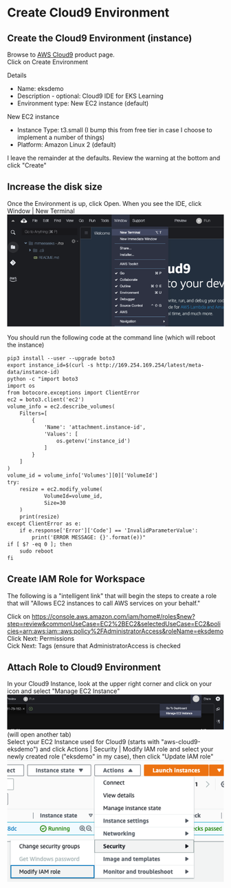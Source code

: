 # Create Cloud9 Environment

## Create the Cloud9 Environment (instance)
Browse to [AWS Cloud9](https://us-east-1.console.aws.amazon.com/cloud9control/home?region=us-east-1#/product) product page.  
Click on Create Environment

Details
- Name: eksdemo 
- Description - optional: Cloud9 IDE for EKS Learning
- Environment type: New EC2 instance (default)

New EC2 instance
- Instance Type: t3.small (I bump this from free tier in case I choose to implement a number of things)
- Platform: Amazon Linux 2 (default)

I leave the remainder at the defaults.  Review the warning at the bottom and click "Create"

## Increase the disk size
Once the Environment is up, click Open.  When you see the IDE, click Window | New Terminal  
![Window | New Terminal](./images/New_Terminal.png)

You should run the following code at the command line (which will reboot the instance)

```
pip3 install --user --upgrade boto3
export instance_id=$(curl -s http://169.254.169.254/latest/meta-data/instance-id)
python -c "import boto3
import os
from botocore.exceptions import ClientError 
ec2 = boto3.client('ec2')
volume_info = ec2.describe_volumes(
    Filters=[
        {
            'Name': 'attachment.instance-id',
            'Values': [
                os.getenv('instance_id')
            ]
        }
    ]
)
volume_id = volume_info['Volumes'][0]['VolumeId']
try:
    resize = ec2.modify_volume(    
            VolumeId=volume_id,    
            Size=30
    )
    print(resize)
except ClientError as e:
    if e.response['Error']['Code'] == 'InvalidParameterValue':
        print('ERROR MESSAGE: {}'.format(e))"
if [ $? -eq 0 ]; then
    sudo reboot
fi
```

## Create IAM Role for Workspace
The following is a "intelligent link" that will begin the steps to create a role that will "Allows EC2 instances to call AWS services on your behalf."

Click on https://console.aws.amazon.com/iam/home#/roles$new?step=review&commonUseCase=EC2%2BEC2&selectedUseCase=EC2&policies=arn:aws:iam::aws:policy%2FAdministratorAccess&roleName=eksdemo
Click Next: Permissions  
Cick Next: Tags (ensure that AdministratorAccess is checked

## Attach Role to Cloud9 Environment
In your Cloud9 Instance, look at the upper right corner and click on your icon and select "Manage EC2 Instance"
![Manage EC2 Instance](images/Manage_EC2_Instance-Cloud9.png) (will open another tab)  
Select your EC2 Instance used for Cloud9 (starts with "aws-cloud9-eksdemo") and click Actions | Security | Modify IAM role and select your newly created role ("eksdemo" in my case), then click "Update IAM role"
![Modify IAM role](./images/Modify_IAM_role.png)


